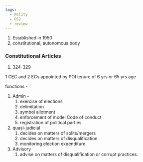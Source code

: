 ```yaml
---
tags:
  - Polity
  - GS2
  - review
---
```

1. Established in 1950
2. constitutional, autonomous body
### Constitutional Articles
1. 324-329

1 CEC and 2 ECs
appointed by POI
tenure of 6 yrs or 65 yrs age

functions -
1. Admin - 
	1. exercise of elections
	2. delimitation
	3. symbol allotment
	4. enforcement of model Code of conduct
	5. registration of political parties
2. quasi-judicial 
	1. decides on matters of splits/mergers
	2. decides on matters of disqualification
	3. monitoring election expenditure
3. Advisory
	1. advise on matters of disqualification or corrupt practices.


